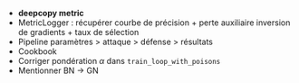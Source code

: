 

- **deepcopy metric**
- MetricLogger : récupérer courbe de précision + perte auxiliaire inversion de gradients + taux de sélection
- Pipeline paramètres > attaque > défense > résultats
- Cookbook
- Corriger pondération $\alpha$ dans `train_loop_with_poisons`
- Mentionner BN -> GN